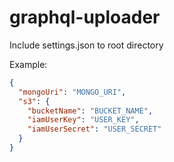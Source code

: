 # graphql-uploader



Include settings.json to root directory

Example:

```json
{
  "mongoUri": "MONGO_URI",
  "s3": {
    "bucketName": "BUCKET_NAME",
    "iamUserKey": "USER_KEY",
    "iamUserSecret": "USER_SECRET"
  }
}
```
